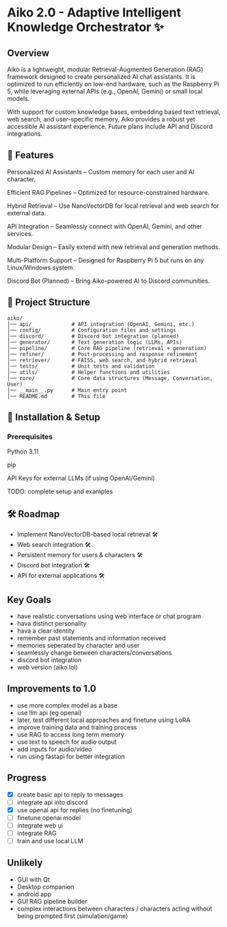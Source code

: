 # Aiko 2.0 - Adaptive Intelligent Knowledge Orchestrator ✨

## Overview

Aiko is a lightweight, modular Retrieval-Augmented Generation (RAG) framework designed to create personalized AI chat assistants. It is optimized to run efficiently on low-end hardware, such as the Raspberry Pi 5, while leveraging external APIs (e.g., OpenAI, Gemini) or small local models.

With support for custom knowledge bases, embedding based text retrieval, web search, and user-specific memory, Aiko provides a robust yet accessible AI assistant experience. Future plans include API and Discord integrations.

## 🌟 Features

Personalized AI Assistants – Custom memory for each user and AI character.

Efficient RAG Pipelines – Optimized for resource-constrained hardware.

Hybrid Retrieval – Use NanoVectorDB for local retrieval and web search for external data.

API Integration – Seamlessly connect with OpenAI, Gemini, and other services.

Modular Design – Easily extend with new retrieval and generation methods.

Multi-Platform Support – Designed for Raspberry Pi 5 but runs on any Linux/Windows system.

Discord Bot (Planned) – Bring Aiko-powered AI to Discord communities.

## 📂 Project Structure
```
aiko/
│── api/             # API integration (OpenAI, Gemini, etc.)
│── config/          # Configuration files and settings
│── discord/         # Discord bot integration (planned)
│── generator/       # Text generation logic (LLMs, APIs)
│── pipeline/        # Core RAG pipeline (retrieval + generation)
│── refiner/         # Post-processing and response refinement
│── retriever/       # FAISS, web search, and hybrid retrieval
│── tests/           # Unit tests and validation
│── utils/           # Helper functions and utilities
│── core/            # Core data structures (Message, Conversation, User)
│── __main__.py      # Main entry point
│── README.md        # This file
```
## 🚀 Installation & Setup

### Prerequisites

Python 3.11

pip

API Keys for external LLMs (if using OpenAI/Gemini)

TODO: complete setup and examples

## 🛠 Roadmap

- Implement NanoVectorDB-based local retrieval 🛠
- Web search integration 🛠
- Persistent memory for users & characters 🛠
- Discord bot integration 🛠
- API for external applications 🛠

## Key Goals
- have realistic conversations using web interface or chat program
- hava distinct personality
- hava a clear identity
- remember past statements and information received
- memories seperated by character and user
- seamlessly change between characters/conversations
- discord bot integration
- web version (aiko.lol)

## Improvements to 1.0
- use more complex model as a base
- use llm api (eg openai)
- later, test different local approaches and finetune using LoRA
- improve training data and training process
- use RAG to access long term memory
- use text to speech for audio output
- add inputs for audio/video
- run using fastapi for better integration 

## Progress
- [x] create basic api to reply to messages
- [ ] integrate api into discord
- [x] use openai api for replies (no finetuning)
- [ ] finetune openai model
- [ ] integrate web ui
- [ ] integrate RAG
- [ ] train and use local LLM

## Unlikely
- GUI with Qt
- Desktop companion
- android app
- GUI RAG pipeline builder
- complex interactions between characters / characters acting without being prompted first (simulation/game)
